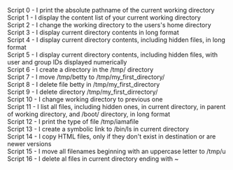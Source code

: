 Script 0 - I print the absolute pathname of the current working directory  
Script 1 - I display the content list of your current working directory   
Script 2 - I change the working directory to the users's home directory  
Script 3 - I display current directory contents in long format   
Script 4 - I display current directory contents, including hidden files, in long format   
Script 5 - I display current directory contents, including hidden files, with user and group IDs displayed numerically   
Script 6 - I create a directory in the /tmp/ directory   
Script 7 - I move /tmp/betty to /tmp/my_first_directory/   
Script 8 - I delete file betty in /tmp/my_first_directory   
Script 9 - I delete directory /tmp/my_first_dirrectory/   
Script 10 - I change working directory to previous one   
Script 11 - I list all files, including hidden ones, in current directory, in parent of working directory, and /boot/ directory, in long format    
Script 12 - I print the type of file /tmp/iamafile    
Script 13 - I create a symbolic link to /bin/ls in current directory   
Script 14 - I copy HTML files, only if they don't exist in destination or are newer versions   
Script 15 - I move all filenames beginning with an uppercase letter to /tmp/u   
Script 16 - I delete al files in current directory ending with ~    

